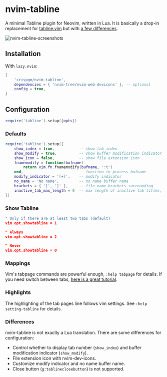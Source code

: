 # nvim-tabline

A minimal Tabline plugin for Neovim, written in Lua.
It is basically a drop-in replacement for [tabline.vim](https://github.com/mkitt/tabline.vim) but with [a few differences](#Differences).

![nvim-tabline-screenshots](screenshots/nvim-tabline.png)

## Installation

With `lazy.nvim`:

```lua
{
    'crispgm/nvim-tabline',
    dependencies = { 'nvim-tree/nvim-web-devicons' }, -- optional
    config = true,
}
```

## Configuration

```lua
require('tabline').setup({opts})
```

### Defaults

```lua
require('tabline').setup({
    show_index = true,           -- show tab index
    show_modify = true,          -- show buffer modification indicator
    show_icon = false,           -- show file extension icon
    fnamemodify = function(bufname)
        return vim.fn.fnamemodify(bufname, ':t')
    end,                         -- function to process bufname
    modify_indicator = '[+]',    -- modify indicator
    no_name = 'No name',         -- no name buffer name
    brackets = { '[', ']' },     -- file name brackets surrounding
    inactive_tab_max_length = 0  -- max length of inactive tab titles, 0 to ignore
})
```

### Show Tabline

```lua
" Only if there are at least two tabs (default)
vim.opt.showtabline = 1

" Always
vim.opt.showtabline = 2

" Never
vim.opt.showtabline = 0
```

### Mappings

Vim's tabpage commands are powerful enough, `:help tabpage` for details.
If you need switch between tabs, [here is a great tutorial](https://superuser.com/questions/410982/in-vim-how-can-i-quickly-switch-between-tabs).

### Highlights

The highlighting of the tab pages line follows vim settings. See `:help setting-tabline` for details.

### Differences

nvim-tabline is not exactly a Lua translation. There are some differences for configuration:

- Control whether to display tab number (`show_index`) and buffer modification indicator (`show_modify`).
- File extension icon with nvim-dev-icons.
- Customize modify indicator and no name buffer name.
- Close button (`g:tablineclosebutton`) is not supported.
